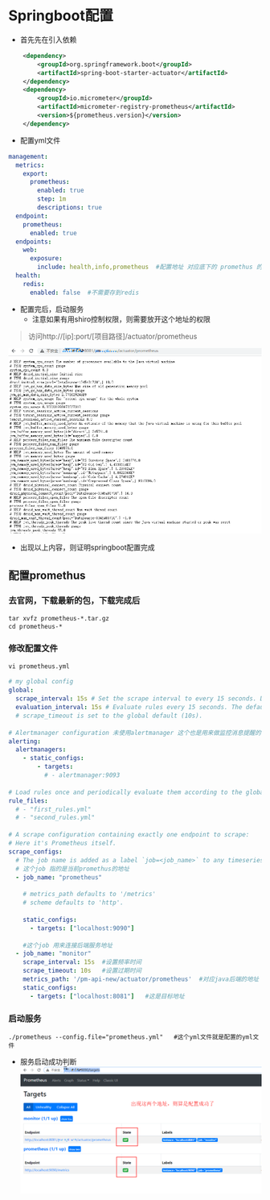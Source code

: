 # Springboot配置

- 首先先在引入依赖
```xml
    <dependency>
        <groupId>org.springframework.boot</groupId>
        <artifactId>spring-boot-starter-actuator</artifactId>
    </dependency>
    <dependency>
        <groupId>io.micrometer</groupId>
        <artifactId>micrometer-registry-prometheus</artifactId>
        <version>${prometheus.version}</version>
    </dependency>
```

- 配置yml文件
```yaml
management:
  metrics:
    export:
      prometheus:
        enabled: true
        step: 1m
        descriptions: true
  endpoint:
    prometheus:
      enabled: true
  endpoints:
    web:
      exposure:
        include: health,info,prometheus  #配置地址 对应底下的 promethus 的 metrics_path
  health:
    redis:
      enabled: false  #不需要存到redis
```

- 配置完后，启动服务
    - 注意如果有用shiro控制权限，则需要放开这个地址的权限

> 访问http://[ip]:port/[项目路径]/actuator/prometheus   

![springboot-promethus](images/springboot-promethus.png)

- 出现以上内容，则证明springboot配置完成

## 配置promethus

### 去官网，下载最新的包，下载完成后

```shell script
tar xvfz prometheus-*.tar.gz
cd prometheus-*
```

### 修改配置文件
```shell script
vi prometheus.yml
```

```yaml
# my global config
global:
  scrape_interval: 15s # Set the scrape interval to every 15 seconds. Default is every 1 minute. 获取数据的频率（自己百度翻译）
  evaluation_interval: 15s # Evaluate rules every 15 seconds. The default is every 1 minute.     
  # scrape_timeout is set to the global default (10s).

# Alertmanager configuration 未使用alertmanager 这个也是用来做监控消息提醒的，这版本暂时用grafana做监控提醒
alerting:
  alertmanagers:
    - static_configs:
        - targets:
          # - alertmanager:9093

# Load rules once and periodically evaluate them according to the global 'evaluation_interval'.
rule_files:
  # - "first_rules.yml"
  # - "second_rules.yml"

# A scrape configuration containing exactly one endpoint to scrape:
# Here it's Prometheus itself.
scrape_configs:
  # The job name is added as a label `job=<job_name>` to any timeseries scraped from this config.
  # 这个job 指的是当前promethus的地址
  - job_name: "prometheus"

    # metrics_path defaults to '/metrics'
    # scheme defaults to 'http'.

    static_configs:
      - targets: ["localhost:9090"]

    #这个job 用来连接后端服务地址
  - job_name: "monitor"
    scrape_interval: 15s  #设置频率时间
    scrape_timeout: 10s   #设置过期时间
    metrics_path: '/pm-api-new/actuator/prometheus'  #对应java后端的地址   需要引入actuator包
    static_configs:
      - targets: ["localhost:8081"]   #这是目标地址
```

### 启动服务
```shell script
./prometheus --config.file="prometheus.yml"   #这个yml文件就是配置的yml文件
```

- 服务启动成功判断
![promethus-success](images/promethus-success.png)


